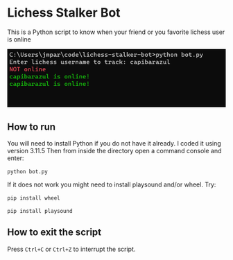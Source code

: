# Lichess Stalker Bot

This is a Python script to know when your friend or you favorite lichess user is online

![Screenshot](assets/screenshot.png)  

## How to run

You will need to install Python if you do not have it already. I coded it using version 3.11.5
Then from inside the directory open a command console and enter:

```console 
python bot.py
```

If it does not work you might need to install playsound and/or wheel. Try:

```console 
pip install wheel
```   
```console
pip install playsound
```

## How to exit the script

Press ```Ctrl+C``` or ```Ctrl+Z``` to interrupt the script.
